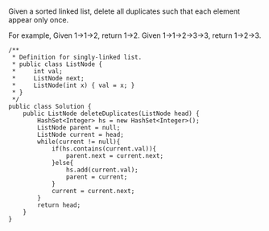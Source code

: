 ###
Given a sorted linked list, delete all duplicates such that each element appear only once.

For example,
Given 1->1->2, return 1->2.
Given 1->1->2->3->3, return 1->2->3.

```
/**
 * Definition for singly-linked list.
 * public class ListNode {
 *     int val;
 *     ListNode next;
 *     ListNode(int x) { val = x; }
 * }
 */
public class Solution {
    public ListNode deleteDuplicates(ListNode head) {
        HashSet<Integer> hs = new HashSet<Integer>();
        ListNode parent = null;
        ListNode current = head;
        while(current != null){
            if(hs.contains(current.val)){
                parent.next = current.next;
            }else{
                hs.add(current.val);
                parent = current;
            }
            current = current.next;
        }
        return head;
    }
}
```